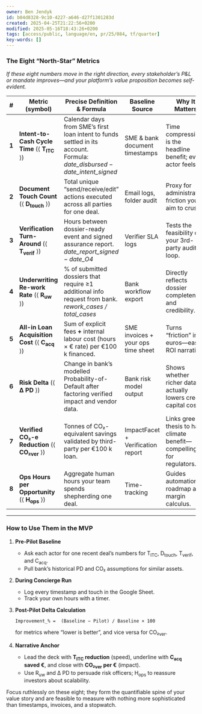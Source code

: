```yaml
---
owner: Ben Jendyk
id: b04d8328-9c10-4227-a646-d27f1301283d
created: 2025-04-25T21:22:56+0200
modified: 2025-05-16T18:43:26+0200
tags: [access/public, language/en, pr/25/084, tf/quarter]
key-words: []
---
```


### The Eight “North-Star” Metrics  
*If these eight numbers move in the right direction, every stakeholder’s P&L or mandate improves—and your platform’s value proposition becomes self-evident.*

| # | Metric (symbol) | Precise Definition & Formula | Baseline Source | Why It Matters |
|---|-----------------|------------------------------|-----------------|----------------|
| **1** | **Intent-to-Cash Cycle Time** (⟨ **T<sub>ITC</sub>** ⟩) | Calendar days from SME’s first loan intent to funds settled in its account.<br>Formula: *date_disbursed − date_intent_signed* | SME & bank document timestamps | Time compression is the headline benefit; every actor feels it. |
| **2** | **Document Touch Count** (⟨ **D<sub>touch</sub>** ⟩) | Total unique “send/receive/edit” actions executed across all parties for one deal. | Email logs, folder audit | Proxy for administrative friction you aim to crush. |
| **3** | **Verification Turn-Around** (⟨ **T<sub>verif</sub>** ⟩) | Hours between dossier-ready event and signed assurance report.<br>*date_report_signed − date_O4* | Verifier SLA logs | Tests the feasibility of your 3rd-party audit loop. |
| **4** | **Underwriting Re-work Rate** (⟨ **R<sub>uw</sub>** ⟩) | % of submitted dossiers that require ≥1 additional info request from bank.<br>*rework_cases / total_cases* | Bank workflow export | Directly reflects dossier completeness and credibility. |
| **5** | **All-in Loan Acquisition Cost** (⟨ **C<sub>acq</sub>** ⟩) | Sum of explicit fees **+** internal labour cost (hours × € rate) per €100 k financed. | SME invoices + your ops time sheet | Turns “friction” into euros—easy ROI narrative. |
| **6** | **Risk Delta** (⟨ **Δ PD** ⟩) | Change in bank’s modelled Probability-of-Default after factoring verified impact and vendor data. | Bank risk model output | Shows whether richer data actually lowers credit capital cost. |
| **7** | **Verified CO₂-e Reduction** (⟨ **CO₂<sub>ver</sub>** ⟩) | Tonnes of CO₂-equivalent savings validated by third-party per €100 k loan. | ImpactFacet + Verification report | Links green thesis to hard climate benefit—compelling for regulators. |
| **8** | **Ops Hours per Opportunity** (⟨ **H<sub>ops</sub>** ⟩) | Aggregate human hours your team spends shepherding one deal. | Time-tracking | Guides automation roadmap and margin calculus. |

---

### How to Use Them in the MVP

1. **Pre-Pilot Baseline**  
   * Ask each actor for one recent deal’s numbers for T<sub>ITC</sub>, D<sub>touch</sub>, T<sub>verif</sub>, and C<sub>acq</sub>.  
   * Pull bank’s historical PD and CO₂ assumptions for similar assets.

2. **During Concierge Run**  
   * Log every timestamp and touch in the Google Sheet.  
   * Track your own hours with a timer.

3. **Post-Pilot Delta Calculation**  
   ```
   Improvement_% =  (Baseline − Pilot) / Baseline × 100
   ```
   for metrics where “lower is better”, and vice versa for CO₂<sub>ver</sub>.

4. **Narrative Anchor**  
   * Lead the deck with **T<sub>ITC</sub> reduction** (speed), underline with **C<sub>acq</sub> saved €**, and close with **CO₂<sub>ver</sub> per €** (impact).  
   * Use R<sub>uw</sub> and Δ PD to persuade risk officers; H<sub>ops</sub> to reassure investors about scalability.

Focus ruthlessly on these eight; they form the quantifiable spine of your value story and are feasible to measure with nothing more sophisticated than timestamps, invoices, and a stopwatch.